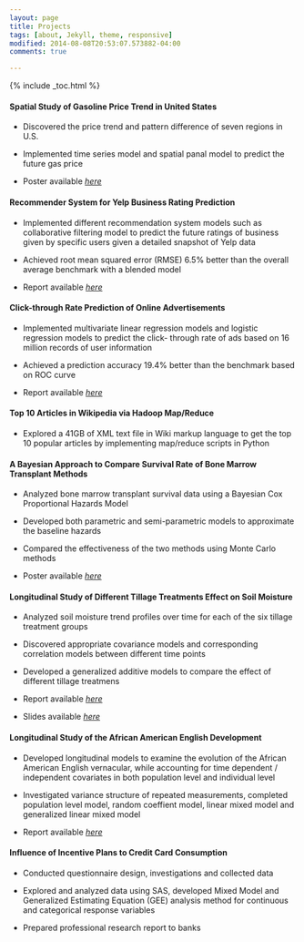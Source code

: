 ```yaml
---
layout: page
title: Projects
tags: [about, Jekyll, theme, responsive]
modified: 2014-08-08T20:53:07.573882-04:00
comments: true

---
```

{% include _toc.html %}


#### Spatial Study of Gasoline Price Trend in United States
- Discovered the price trend and pattern difference of seven regions in U.S.

- Implemented time series model and  spatial panal model to predict the future gas price 

- Poster available [_here_](http://www4.ncsu.edu/~yxu15/spatial_poster.pdf)


#### Recommender System for Yelp Business Rating Prediction
- Implemented different recommendation system models such as collaborative filtering model to predict the future ratings of business given by specific users given a detailed snapshot of Yelp data

- Achieved root mean squared error (RMSE) 6.5% better than the overall average benchmark with a blended model

- Report available [_here_](http://www4.ncsu.edu/~yxu15/yelp_report.pdf)


#### Click-through Rate Prediction of Online Advertisements
- Implemented multivariate linear regression models and logistic regression models to predict the click- through rate of ads based on 16 million records of user information

- Achieved a prediction accuracy 19.4% better than the benchmark based on ROC curve

- Report available [_here_](http://www4.ncsu.edu/~yxu15/click_report.pdf)

#### Top 10 Articles in Wikipedia via Hadoop Map/Reduce
- Explored a 41GB of XML text file in Wiki markup language to get the top 10 popular articles by implementing map/reduce scripts in Python


#### A Bayesian Approach to Compare Survival Rate of Bone Marrow Transplant Methods
- Analyzed bone marrow transplant survival data using a Bayesian Cox Proportional Hazards Model

- Developed both parametric and semi-parametric models to approximate the baseline hazards

- Compared the effectiveness of the two methods using Monte Carlo methods

- Poster available [_here_](http://www4.ncsu.edu/~yxu15/baysian_poster.pdf)



#### Longitudinal Study of Different Tillage Treatments Effect on Soil Moisture

- Analyzed soil moisture trend profiles over time for each of the six tillage treatment groups

- Discovered appropriate covariance models and corresponding correlation models between different time points

- Developed a generalized additive models to compare the effect of different tillage treatmens

- Report available [_here_](http://www4.ncsu.edu/~yxu15/soil_report.pdf)
- Slides available [_here_](http://www4.ncsu.edu/~yxu15/soil_slides.pdf)


#### Longitudinal Study of the African American English Development
- Developed longitudinal models to examine the evolution of the African American English vernacular, while accounting for time dependent / independent covariates in both population level and individual level

- Investigated variance structure of repeated measurements, completed population level model, random coeffient model, linear mixed model and generalized linear mixed model

- Report available [_here_](http://www4.ncsu.edu/~yxu15/aae_report.pdf)



#### Influence of Incentive Plans to Credit Card Consumption

- Conducted questionnaire design, investigations and collected data

- Explored and analyzed data using SAS, developed Mixed Model and Generalized Estimating Equation (GEE) analysis method for continuous and categorical response variables

- Prepared professional research report to  banks
